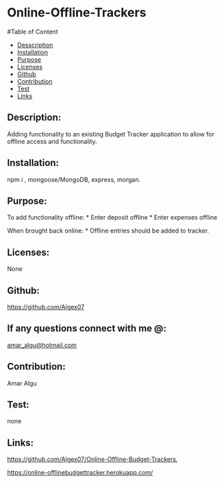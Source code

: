 # Online-Offline-Trackers
  

  #Table of Content
  * [Desscription](#description)
  * [Installation](#installation)
  * [Purpose](#purpose)
  * [Licenses](#licenses)
  * [Github](#github)
  * [Contribution](#contribution)
  * [Test](#test)
  * [Links](#links)

  ## Description:
  Adding functionality to an existing Budget Tracker application to allow for offline access and functionality.
  
 
  ## Installation:
  npm i , mongoose/MongoDB, express, morgan.

  ## Purpose:
  To add functionality offline:
    * Enter deposit offline
    * Enter expenses offline

  When brought back online:
    * Offline entries should be added to tracker.

  ## Licenses:
  None

  ## Github:
  https://github.com/Algex07

  ## If any questions connect with me @:
  amar_algu@hotmail.com

  ## Contribution:
  Amar Algu

  ## Test:
  none

  ## Links:
  https://github.com/Algex07/Online-Offline-Budget-Trackers,

  https://online-offlinebudgettracker.herokuapp.com/


